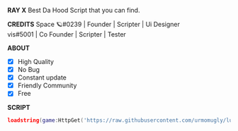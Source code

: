 **__RAY X__** 
Best Da Hood Script that you can find.

**__CREDITS__** 
Space 🪐#0239 | Founder | Scripter | Ui Designer <br/>
vis#5001 | Co Founder | Scripter | Tester <br/>

**__ABOUT__**
- [x] High Quality
- [x] No Bug
- [x] Constant update
- [x] Friendly Community
- [x] Free

**__SCRIPT__**

```lua
loadstring(game:HttpGet('https://raw.githubusercontent.com/urmomugly/lua-project/main/Script%26/RAYXV001'))()
```
